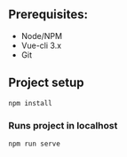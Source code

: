 
## Prerequisites:

- Node/NPM
- Vue-cli 3.x
- Git

## Project setup
```
npm install
```

### Runs project in localhost
```
npm run serve
```
